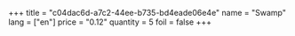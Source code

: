+++
title = "c04dac6d-a7c2-44ee-b735-bd4eade06e4e"
name = "Swamp"
lang = ["en"]
price = "0.12"
quantity = 5
foil = false
+++
